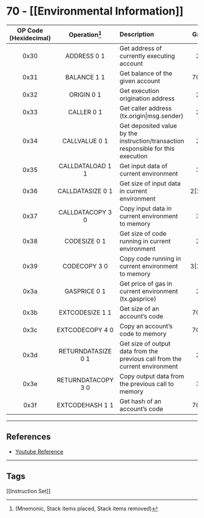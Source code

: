 # 70 - [[Environmental Information]]

| OP Code (Hexidecimal) |   Operation[^1]     | Description                                                                       |  Gas  |
|:---------------------:|:------------------:|:--------------------------------------------------------------------------------- |:-----:|
|         0x30          |    ADDRESS 0 1     | Get address of currently executing account                                        |   2   |
|         0x31          |    BALANCE 1 1     | Get balance of the given account                                                  |  700  |
|         0x32          |     ORIGIN 0 1     | Get execution origination address                                                 |   2   |
|         0x33          |     CALLER 0 1     | Get caller address (tx.origin\|msg.sender)                                        |   2   |
|         0x34          |   CALLVALUE 0 1    | Get deposited value by the instruction/transaction responsible for this execution |   2   |
|         0x35          |  CALLDATALOAD 1 1  | Get input data of current environment                                             |   3   |
|         0x36          |  CALLDATASIZE 0 1  | Get size of input data in current environment                                     | 2[2^] |
|         0x37          |  CALLDATACOPY 3 0  | Copy input data in current environment to memory                                  |   3   |
|         0x38          |    CODESIZE 0 1    | Get size of code running in current environment                                   |   2   |
|         0x39          |    CODECOPY 3 0    | Copy code running in current environment to memory                                | 3[2^] |
|         0x3a          |    GASPRICE 0 1    | Get price of gas in current environment (tx.gasprice)                             |   2   |
|         0x3b          |  EXTCODESIZE 1 1   | Get size of an account’s code                                                     |  700  |
|         0x3c          |  EXTCODECOPY 4 0   | Copy an account’s code to memory                                                  |  700  |
|         0x3d          | RETURNDATASIZE 0 1 | Get size of output data from the previous call from the current environment       |   2   |
|         0x3e          | RETURNDATACOPY 3 0 | Copy output data from the previous call to memory                                 |   3   |
|         0x3f          |  EXTCODEHASH 1 1   | Get hash of an account’s code                                                     |  700  |

[^1]: (Mnemonic, Stack items placed, Stack items removed)
[^2]: The base cost is shown but may vary based on the opcode arguments.

---
## References
- [Youtube Reference](https://youtu.be/MFoxW07ICKs?t=480)
---
## Tags
[[Instruction Set]]
